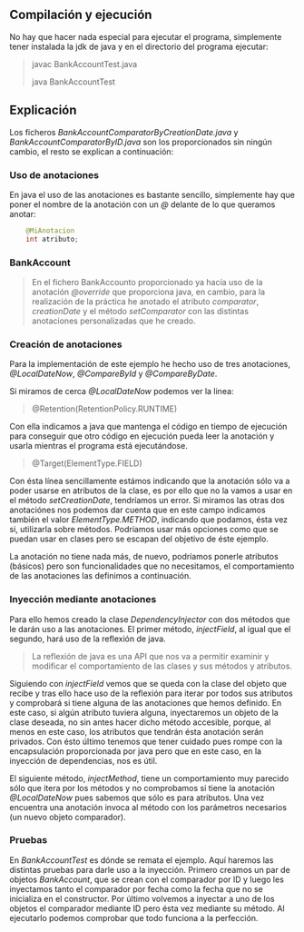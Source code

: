 ## Compilación y ejecución

No hay que hacer nada especial para ejecutar el programa, simplemente tener instalada la jdk de java y en el directorio del programa ejecutar:
> javac BankAccountTest.java
>
> java BankAccountTest

## Explicación

Los ficheros *BankAccountComparatorByCreationDate.java* y *BankAccountComparatorByID.java* son los proporcionados sin ningún cambio, el resto se explican a continuación:

### Uso de anotaciones
En java el uso de las anotaciones es bastante sencillo, simplemente hay que poner el nombre de la anotación con un *@* delante de lo que queramos anotar:

```java
    @MiAnotacion
    int atributo;
```

### BankAccount
>En el fichero BankAccounto proporcionado ya hacía uso de la anotación *@override* que proporciona java, en cambio, para la realización de la práctica he anotado el atributo *comparator*, *creationDate* y el método *setComparator* con las distintas anotaciones personalizadas que he creado. 

### Creación de anotaciones
Para la implementación de este ejemplo he hecho uso de tres anotaciones, *@LocalDateNow*, *@CompareById* y *@CompareByDate*.

Si miramos de cerca *@LocalDateNow* podemos ver la linea:

>@Retention(RetentionPolicy.RUNTIME)

Con ella indicamos a java que mantenga el código en tiempo de ejecución para conseguir que otro código en ejecución pueda leer la anotación y usarla mientras el programa está ejecutándose.

>@Target(ElementType.FIELD)

Con ésta línea sencillamente estámos indicando que la anotación sólo va a poder usarse en atributos de la clase, es por ello que no la vamos a usar en el método *setCreationDate*, tendríamos un error. Si miramos las otras dos anotaciónes nos podemos dar cuenta que en este campo indicamos también el valor *ElementType.METHOD*, indicando que podamos, ésta vez si, utilizarla sobre métodos. Podríamos usar más opciones como que se puedan usar en clases pero se escapan del objetivo de éste ejemplo.

La anotación no tiene nada más, de nuevo, podríamos ponerle atributos (básicos) pero son funcionalidades que no necesitamos, el comportamiento de las anotaciones las definimos a continuación.

### Inyección mediante anotaciones
Para ello hemos creado la clase *DependencyInjector* con dos métodos que le darán uso a las anotaciones. El primer método, *injectField*, al igual que el segundo, hará uso de la reflexión de java.

>La reflexión de java es una API que nos va a permitir examinir y modificar el comportamiento de las clases y sus métodos y atributos.

Siguiendo con *injectField* vemos que se queda con la clase del objeto que recibe y tras ello hace uso de la reflexión para iterar por todos sus atributos y comprobará si tiene alguna de las anotaciones que hemos definido. En este caso, si algún atributo tuviera alguna, inyectaremos un objeto de la clase deseada, no sin antes hacer dicho método accesible, porque, al menos en este caso, los atributos que tendrán ésta anotación serán privados. Con ésto último tenemos que tener cuidado pues rompe con la encapsulación proporcionada por java pero que en este caso, en la inyección de dependencias, nos es útil.

El siguiente método, *injectMethod*, tiene un comportamiento muy parecido sólo que itera por los métodos y no comprobamos si tiene la anotación *@LocalDateNow* pues sabemos que sólo es para atributos. Una vez encuentra una anotación invoca al método con los parámetros necesarios (un nuevo objeto comparador).

### Pruebas
En *BankAccountTest* es dónde se remata el ejemplo. Aquí haremos las distintas pruebas para darle uso a la inyección. Primero creamos un par de objetos *BankAccount*, que se crean con el comparador por ID y luego les inyectamos tanto el comparador por fecha como la fecha que no se inicializa en el constructor. Por último volvemos a inyectar a uno de los objetos el comparador mediante ID pero ésta vez mediante su método. Al ejecutarlo podemos comprobar que todo funciona a la perfección.